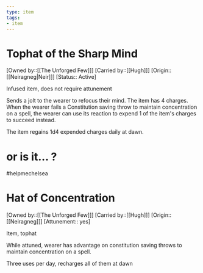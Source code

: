 ```yaml
---
type: item
tags:
- item
---
```


# Tophat of the Sharp Mind

[Owned by::[[The Unforged Few]]]
[Carried by::[[Hugh]]]
[Origin:: [[Neiragneg|Neir]]]
[Status:: Active]

Infused item, does not require attunement 

Sends a jolt to the wearer to refocus their mind. The item has 4 charges. When the wearer fails a Constitution saving throw to maintain concentration on a spell, the wearer can use its reaction to expend 1 of the item's charges to succeed instead. 

The item regains 1d4 expended charges daily at dawn.

# or is it... ? 

#helpmechelsea 

# Hat of Concentration

[Owned by::[[The Unforged Few]]]
[Carried by::[[Hugh]]]
[Origin::[[Neiragneg]]]
[Attunement:: yes]

Item, tophat 

While attuned, wearer has advantage on constitution saving throws to maintain concentration on a spell.

Three uses per day, recharges all of them at dawn